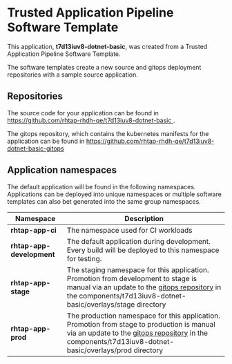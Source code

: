 # Trusted Application Pipeline Software Template

This application, **t7d13iuv8-dotnet-basic**, was created from a Trusted Application Pipeline Software Template.

The software templates create a new source and gitops deployment repositories with a sample source application. 

## Repositories

The source code for your application can be found in [https://github.com/rhtap-rhdh-qe/t7d13iuv8-dotnet-basic ](https://github.com/rhtap-rhdh-qe/t7d13iuv8-dotnet-basic ).
 
The gitops repository, which contains the kubernetes manifests for the application can be found in 
[https://github.com/rhtap-rhdh-qe/t7d13iuv8-dotnet-basic-gitops ](https://github.com/rhtap-rhdh-qe/t7d13iuv8-dotnet-basic-gitops ) 

## Application namespaces 

The default application will be found in the following namespaces. Applications can be deployed into unique namespaces or multiple software templates can also bet generated into the same group namespaces.  

|  Namespace   |  Description   |  
| -------- | -------- |
| **rhtap-app-ci** | The namespace used for CI workloads |
| **rhtap-app-development** | The default application during development. Every build will be deployed to this namespace for testing. |
| **rhtap-app-stage** | The staging namespace for this application. Promotion from development to stage is manual via an update to the [gitops repository](https://github.com/rhtap-rhdh-qe/t7d13iuv8-dotnet-basic-gitops ) in the components/t7d13iuv8-dotnet-basic/overlays/stage directory |
| **rhtap-app-prod** | The production namespace for this application. Promotion from stage to production is manual via an update to the [gitops repository](https://github.com/rhtap-rhdh-qe/t7d13iuv8-dotnet-basic-gitops ) in the components/t7d13iuv8-dotnet-basic/overlays/prod directory |